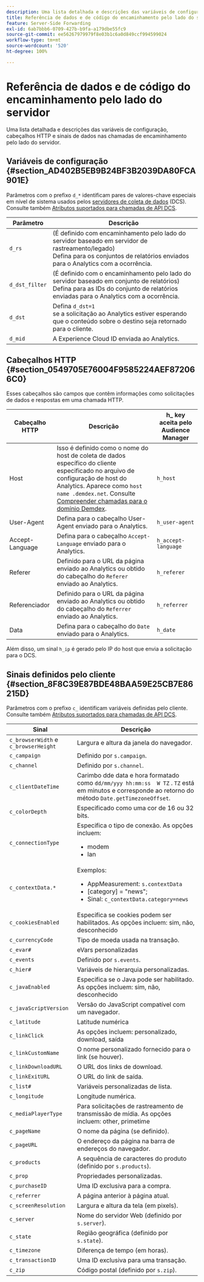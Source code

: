 ```yaml
---
description: Uma lista detalhada e descrições das variáveis de configuração, cabeçalhos HTTP e sinais de dados nas chamadas de encaminhamento pelo lado do servidor.
title: Referência de dados e de código do encaminhamento pelo lado do servidor
feature: Server-Side Forwarding
exl-id: 6ab7bbb6-0709-427b-b9fa-a179dbe55fc9
source-git-commit: ee56267979979f8e03b1c6a0d849ccf994599024
workflow-type: tm+mt
source-wordcount: '520'
ht-degree: 100%

---
```


# Referência de dados e de código do encaminhamento pelo lado do servidor

Uma lista detalhada e descrições das variáveis de configuração, cabeçalhos HTTP e sinais de dados nas chamadas de encaminhamento pelo lado do servidor.

## Variáveis de configuração {#section_AD402B5EB9B24BF3B2039DA80FCA901E}

Parâmetros com o prefixo `d_*` identificam pares de valores-chave especiais em nível de sistema usados pelos [servidores de coleta de dados](https://experienceleague.adobe.com/docs/audience-manager/user-guide/reference/system-components/components-data-collection.html?lang=pt-BR) (DCS). Consulte também [Atributos suportados para chamadas de API DCS](https://experienceleague.adobe.com/docs/audience-manager/user-guide/api-and-sdk-code/dcs/dcs-api-reference/dcs-keys.html?lang=pt-BR).

| Parâmetro | Descrição |
|--- |--- |
| `d_rs` | (É definido com encaminhamento pelo lado do servidor baseado em servidor de rastreamento/legado) <br>Defina para os conjuntos de relatórios enviados para o Analytics com a ocorrência. |
| `d_dst_filter` | (É definido com o encaminhamento pelo lado do servidor baseado em conjunto de relatórios) <br>Defina para as IDs do conjunto de relatórios enviadas para o Analytics com a ocorrência. |
| `d_dst` | Defina `d_dst=1`  <br>se a solicitação ao Analytics estiver esperando que o conteúdo sobre o destino seja retornado para o cliente. |
| `d_mid` | A Experience Cloud ID enviada ao Analytics. |

## Cabeçalhos HTTP {#section_0549705E76004F9585224AEF872066C0}

Esses cabeçalhos são campos que contêm informações como solicitações de dados e respostas em uma chamada HTTP.

| Cabeçalho HTTP | Descrição | h_ key aceita pelo Audience Manager |
| --- | --- | --- |
| Host | Isso é definido como o nome do host de coleta de dados específico do cliente especificado no arquivo de configuração de host do Analytics. Aparece como `host name .demdex.net`. Consulte [Compreender chamadas para o domínio Demdex](https://experienceleague.adobe.com/docs/audience-manager/user-guide/reference/demdex-calls.html?lang=pt-BR). | `h_host` |
| User-Agent | Defina para o cabeçalho User-Agent enviado para o Analytics. | `h_user-agent` |
| Accept-Language | Defina para o cabeçalho `Accept-Language` enviado para o Analytics. | `h_accept-language` |
| Referer | Definido para o URL da página enviado ao Analytics ou obtido do cabeçalho do `Referer` enviado ao Analytics. | `h_referer` |
| Referenciador | Definido para o URL da página enviado ao Analytics ou obtido do cabeçalho do `Referrer` enviado ao Analytics. | `h_referrer` |
| Data | Defina para o cabeçalho do `Date` enviado para o Analytics. | `h_date` |

Além disso, um sinal `h_ip` é gerado pelo IP do host que envia a solicitação para o DCS.

## Sinais definidos pelo cliente {#section_8F8C39E87BDE48BAA59E25CB7E86215D}

Parâmetros com o prefixo `c_` identificam variáveis definidas pelo cliente. Consulte também [Atributos suportados para chamadas de API DCS](https://experienceleague.adobe.com/docs/audience-manager/user-guide/api-and-sdk-code/dcs/dcs-api-reference/dcs-keys.html).

| Sinal | Descrição |
| --- |--- |
| `c_browserWidth`  e `c_browserHeight` | Largura e altura da janela do navegador. |
| `c_campaign` | Definido por `s.campaign`. |
| `c_channel` | Definido por `s.channel`. |
| `c_clientDateTime` | Carimbo dde data e hora formatado como `dd/mm/yyy hh:mm:ss  W TZ` . `TZ` está em minutos e corresponde ao retorno do método `Date.getTimezoneOffset`. |
| `c_colorDepth` | Especificado como uma cor de 16 ou 32 bits. |
| `c_connectionType` | Especifica o tipo de conexão. As opções incluem:<ul><li>modem</li><li>lan</li></ul> |
| `c_contextData.*` | Exemplos:<ul><li>AppMeasurement: `s.contextData`</li><li>[category] = &quot;news&quot;;</li><li>Sinal: `c_contextData.category=news`</li></ul> |
| `c_cookiesEnabled` | Especifica se cookies podem ser habilitados. As opções incluem: sim, não, desconhecido |
| `c_currencyCode` | Tipo de moeda usada na transação. |
| `c_evar#` | eVars personalizadas |
| `c_events` | Definido por `s.events`. |
| `c_hier#` | Variáveis de hierarquia personalizadas. |
| `c_javaEnabled` | Especifica se o Java pode ser habilitado. As opções incluem: sim, não, desconhecido |
| `c_javaScriptVersion` | Versão do JavaScript compatível com um navegador. |
| `c_latitude` | Latitude numérica |
| `c_linkClick` | As opções incluem: personalizado, download, saída |
| `c_linkCustomName` | O nome personalizado fornecido para o link (se houver). |
| `c_linkDownloadURL` | O URL dos links de download. |
| `c_linkExitURL` | O URL do link de saída. |
| `c_list#` | Variáveis personalizadas de lista. |
| `c_longitude` | Longitude numérica. |
| `c_mediaPlayerType` | Para solicitações de rastreamento de transmissão de mídia. As opções incluem:  other, primetime |
| `c_pageName` | O nome da página (se definido). |
| `c_pageURL` | O endereço da página na barra de endereços do navegador. |
| `c_products` | A sequência de caracteres do produto (definido por `s.products`). |
| `c_prop` | Propriedades personalizadas. |
| `c_purchaseID` | Uma ID exclusiva para a compra. |
| `c_referrer` | A página anterior à página atual. |
| `c_screenResolution` | Largura e altura da tela (em pixels). |
| `c_server` | Nome do servidor Web (definido por `s.server`). |
| `c_state` | Região geográfica (definido por `s.state`). |
| `c_timezone` | Diferença de tempo (em horas). |
| `c_transactionID` | Uma ID exclusiva para uma transação. |
| `c_zip` | Código postal (definido por `s.zip`). |
